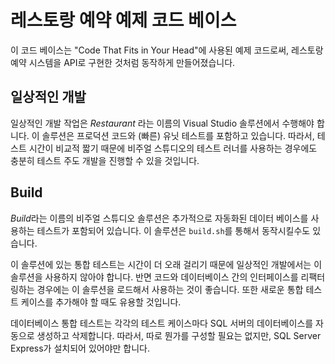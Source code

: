 # 레스토랑 예약 예제 코드 베이스

이 코드 베이스는 "Code That Fits in Your Head"에 사용된 예제 코드로써, 레스토랑 예약 시스템을 API로 구현한 것처럼 동작하게 만들어졌습니다.

## 일상적인 개발

일상적인 개발 작업은 *Restaurant* 라는 이름의 Visual Studio 솔루션에서 수행해야 합니다.
이 솔루션은 프로덕션 코드와 (빠른) 유닛 테스트를 포함하고 있습니다.
따라서, 테스트 시간이 비교적 짧기 때문에 비주얼 스튜디오의 테스트 러너를 사용하는 경우에도 충분히 테스트 주도 개발을 진행할 수 있을 것입니다. 

## Build

*Build*라는 이름의 비주얼 스튜디오 솔루션은 추가적으로 자동화된 데이터 베이스를 사용하는 테스트가 포함되어 있습니다.
이 솔루션은 `build.sh`를 통해서 동작시킬수도 있습니다.

이 솔루션에 있는 통합 테스트는 시간이 더 오래 걸리기 때문에 일상적인 개발에서는 이 솔루션을 사용하지 않아야 합니다.
반면 코드와 데이터베이스 간의 인터페이스를 리팩터링하는 경우에는 이 솔루션을 로드해서 사용하는 것이 좋습니다.
또한 새로운 통합 테스트 케이스를 추가해야 할 때도 유용할 것입니다.

데이터베이스 통합 테스트는 각각의 테스트 케이스마다 SQL 서버의 데이터베이스를 자동으로 생성하고 삭제합니다. 따라서, 따로 뭔가를 구성할 필요는 없지만, SQL Server Express가 설치되어 있어야만 합니다.